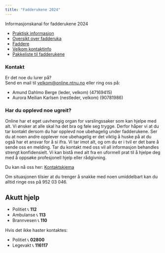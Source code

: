 ```yaml
---
title: "Fadderukene 2024"
---
```


Informasjonskanal for fadderukene 2024


* [Praktisk informasjon](https://online.ntnu.no/wiki/online/fadderukene/2024-/PraktiskInfo)
* [Oversikt over fadderuka](https://splash.online.ntnu.no/)  
* [Faddere](https://online.ntnu.no/wiki/online/fadderukene/2024-/Faddere)  
* [Velkom kontaktinfo](https://online.ntnu.no/wiki/online/fadderukene/2024-/velkom) 
* [Pakkeliste til fadderukene](https://online.ntnu.no/wiki/online/fadderukene/2024-/pakkeliste)


### Kontakt
Er det noe du lurer på?  
Send en mail til velkom@online.ntnu.no eller ring oss på:

- Amund Dahlmo Berge (leder, velkom) (47169415)  
- Aurora Meilian Karlsen (nestleder, velkom) (90781986) 


### Har du opplevd noe ugreit?
Online har et eget uavhengig organ for varslingssaker som kan hjelpe med alt. Vi ønsker at alle skal ha det bra og føle seg trygge. Derfor håper vi at du tar kontakt dersom du har opplevd noe ubehagelig under fadderukene. Ser du at noen andre opplever noe ubehagelig er det viktig å huske på at du også har et ansvar for å si ifra. Vi tar imot alt, og om du er i tvil er det bare å sende oss en melding. Tar du kontakt med oss vil all informasjon behandles strengt konfidensielt. Vi kan bistå med alt fra en uformell prat til å hjelpe deg med å oppsøke profesjonell hjelp eller rådgivning.

Du kan nå oss her: [Kontaktskjema](https://docs.google.com/forms/d/e/1FAIpQLScvjEqVsiRIYnVqCNqbH_-nmYk3Ux6la8a7KZzsY3sJDbW-iA/viewform?usp=sf_link) 

Om situasjonen tilsier at du trenger å snakke med noen umiddelbart kan du alltid ringe oss på 952 03 046.


Akutt hjelp
------------------------------------

- Politiet 📞 **112**  
- Ambulanse 📞 **113**  
- Brannvesen 📞 **110**

Hvis det ikke haster kontaktes:

- Politiet 📞 **02800**  
- Legevakt 📞 **116117**